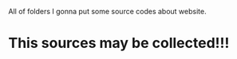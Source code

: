 
<centre> All of folders I gonna put some source codes about website. </centre>
# This sources may be collected!!!
